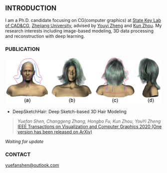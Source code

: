 ## INTRODUCTION

I am a Ph.D. candidate focusing on CG(computer graphics) at [State Key Lab of CAD&CG](http://www.cad.zju.edu.cn/english.html), [Zhejiang University](http://www.zju.edu.cn/english/), advised by [Youyi Zheng](http://www.youyizheng.net/) and [Kun Zhou](http://kunzhou.net/).
My research interests including image-based modeling, 3D data processing and reconstruction with deep learning.

### PUBLICATION

![](/img/DeepSketchHairTeaser.png)

- DeepSketchHair: Deep Sketch-based 3D Hair Modeling
> *Yuefan Shen, Changgeng Zhang, Hongbo Fu, Kun Zhou, YouYi Zheng*
[IEEE Transactions on Visualization and Computer Graphics 2020 (One version has been released on ArXiv)](https://arxiv.org/abs/1908.07198)

*Waiting for update*

### CONTACT

yuefanshen@outlook.com
